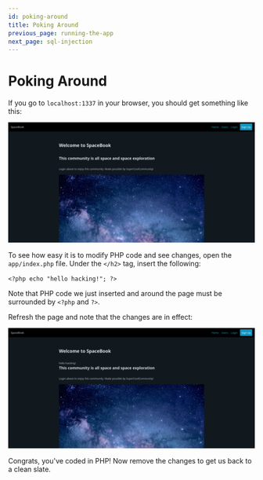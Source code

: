 ```yaml
---
id: poking-around
title: Poking Around
previous_page: running-the-app
next_page: sql-injection
---
```


# Poking Around

If you go to `localhost:1337` in your browser, you should get something like this:

![Main page of website](images/main-1.png)

To see how easy it is to modify PHP code and see changes, open the `app/index.php` file. Under the `</h2>` tag, insert the following:

```
<?php echo "hello hacking!"; ?>
```

Note that PHP code we just inserted and around the page must be surrounded by `<?php` and `?>`.

Refresh the page and note that the changes are in effect:

![Main page with changes](images/main-2.png)

Congrats, you've coded in PHP! Now remove the changes to get us back to a clean slate.